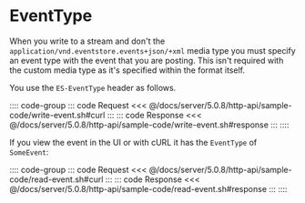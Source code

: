 # EventType

When you write to a stream and don't the `application/vnd.eventstore.events+json/+xml` media type you must specify an event type with the event that you are posting. This isn't required with the custom media type as it's specified within the format itself.

You use the `ES-EventType` header as follows.

:::: code-group
::: code Request
<<< @/docs/server/5.0.8/http-api/sample-code/write-event.sh#curl
:::
::: code Response
<<< @/docs/server/5.0.8/http-api/sample-code/write-event.sh#response
:::
::::

If you view the event in the UI or with cURL it has the `EventType` of `SomeEvent`:

<!-- TODO: Does this make sense? If I can't use the custom media type -->

:::: code-group
::: code Request
<<< @/docs/server/5.0.8/http-api/sample-code/read-event.sh#curl
:::
::: code Response
<<< @/docs/server/5.0.8/http-api/sample-code/read-event.sh#response
:::
::::
